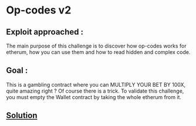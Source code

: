 # Op-codes v2

## Exploit approached :

The main purpose of this challenge is to discover how op-codes works for etherum, how you can use them and how to read hidden and complex code.

## Goal :

This is a gambling contract where you can MULTIPLY YOUR BET BY 100X, quite amazing right ? Of course there is a trick.
To validate this challenge, you must empty the Wallet contract by taking the whole etherum from it.

## [Solution](../../attacks/hardChalls/OpCodesSolution.md)